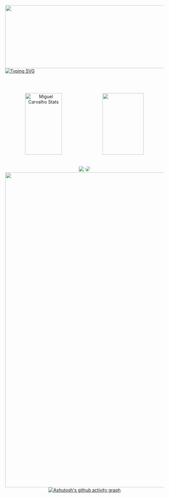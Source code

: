 
<div>
    <img align="left" height="200" width="999" src="https://www.forcefitnessclub.com/wp-content/uploads/2015/02/header-gradient.png">
</div>

<br><br>
<br><br>

[![Typing SVG](https://readme-typing-svg.herokuapp.com/?color=07E9C7&size=45&center=true&vCenter=true&width=1000&lines=Hello,+my+name+is+Miguel;I'm+18+years+old;I+from+Brasil,+SP;I+study+Computational+science;Be+Welcome!+:%29)](https://git.io/typing-svg)  

<br><br>


<div align="center"> 
    <img width="48%" height="195px" src="https://github-readme-stats.vercel.app/api?username=MiguelJesuino&show_icons=true&count_private=true&hide_border=true&title_color=04a1b4&icon_color=07e9a5&text_color=04a1b4&bg_color=000000" alt="Miguel Carvalho Stats"/> 
    <img width="51%" height="195px" src="https://github-readme-stats.vercel.app/api/top-langs/?username=MiguelJesuino&layout=compact&hide_border=true&title_color=04a1b4&text_color=07e9a5&bg_color=000000" />
</div>
<br><br>


<div align="center"> 
<a href = "mailto:."> <img src="https://img.shields.io/badge/-Gmail-FF0000?style=for-the-badge&logo=gmail&logoColor=white" target="_blank"></a>
<a href="https://www.linkedin.com/in/tech-miguelcarvalho" target="_blank"><img src="https://img.shields.io/badge/-LinkedIn-%230077B5?style=for-the-badge&logo=linkedin&logoColor=white" style="border-radius: 30px" target="_blank"></a> 


<img align="left" width="999" src="https://www.pngkey.com/png/full/147-1471061_branding-design-development-clip-art.png">


[![Ashutosh's github activity graph](https://github-readme-activity-graph.vercel.app/graph?username=MiguelJesuino&bg_color=000000&color=07E9C7&line=07e9a5&point=0a855c&area=true&hide_border=true)](https://github.com/ashutosh00710/github-readme-activity-graph)
